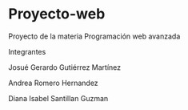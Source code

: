 # Proyecto-web
Proyecto de la materia Programación web avanzada 

Integrantes

Josué Gerardo Gutiérrez Martínez

Andrea Romero Hernandez

Diana Isabel Santillan Guzman
